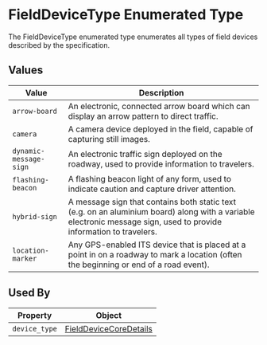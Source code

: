 # FieldDeviceType Enumerated Type
The FieldDeviceType enumerated type enumerates all types of field devices described by the specification.

## Values
Value | Description
--- | ---
`arrow-board` | An electronic, connected arrow board which can display an arrow pattern to direct traffic.
`camera` | A camera device deployed in the field, capable of capturing still images.
`dynamic-message-sign` | An electronic traffic sign deployed on the roadway, used to provide information to travelers.
`flashing-beacon` | A flashing beacon light of any form, used to indicate caution and capture driver attention.
`hybrid-sign` | A message sign that contains both static text (e.g. on an aluminium board) along with a variable electronic message sign, used to provide information to travelers.
`location-marker` | Any GPS-enabled ITS device that is placed at a point in on a roadway to mark a location (often the beginning or end of a road event).

## Used By
Property | Object
--- | ---
`device_type` | [FieldDeviceCoreDetails](/spec-content/objects/FieldDeviceCoreDetails.md)